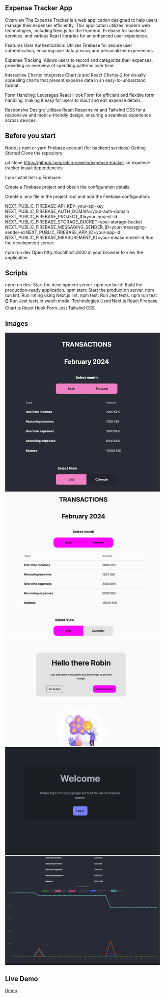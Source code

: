 ## Expense Tracker App

Overview
The Expense Tracker is a web application designed to help users manage their expenses efficiently. This application utilizes modern web technologies, including Next.js for the frontend, Firebase for backend services, and various React libraries for an enhanced user experience.

Features
User Authentication: Utilizes Firebase for secure user authentication, ensuring user data privacy and personalized experiences.

Expense Tracking: Allows users to record and categorize their expenses, providing an overview of spending patterns over time.

Interactive Charts: Integrates Chart.js and React Chartjs-2 for visually appealing charts that present expense data in an easy-to-understand format.

Form Handling: Leverages React Hook Form for efficient and flexible form handling, making it easy for users to input and edit expense details.

Responsive Design: Utilizes React Responsive and Tailwind CSS for a responsive and mobile-friendly design, ensuring a seamless experience across devices.

## Before you start

Node.js
npm or yarn
Firebase account (for backend services)
Getting Started
Clone the repository:

git clone https://github.com/robin-sevelin/expense-tracker
cd expense-tracker
Install dependencies:

npm install
Set up Firebase:

Create a Firebase project and obtain the configuration details.

Create a .env file in the project root and add the Firebase configuration:

NEXT_PUBLIC_FIREBASE_API_KEY=your-api-key
NEXT_PUBLIC_FIREBASE_AUTH_DOMAIN=your-auth-domain
NEXT_PUBLIC_FIREBASE_PROJECT_ID=your-project-id
NEXT_PUBLIC_FIREBASE_STORAGE_BUCKET=your-storage-bucket
NEXT_PUBLIC_FIREBASE_MESSAGING_SENDER_ID=your-messaging-sender-id
NEXT_PUBLIC_FIREBASE_APP_ID=your-app-id
NEXT_PUBLIC_FIREBASE_MEASUREMENT_ID=your-measurement-id
Run the development server:

npm run dev
Open http://localhost:3000 in your browser to view the application.

## Scripts

npm run dev: Start the development server.
npm run build: Build the production-ready application.
npm start: Start the production server.
npm run lint: Run linting using Next.js lint.
npm test: Run Jest tests.
npm run test:watch: Run Jest tests in watch mode.
Technologies Used
Next.js
React
Firebase
Chart.js
React Hook Form
Jest
Tailwind CSS

## Images

![image](/documentation/image-1.png)
![image](/documentation/image-2.png)
![image](/documentation/image-3.png)
![image](/documentation/image-4.png)
![image](/documentation/image-5.png)

## Live Demo

[Demo](https://expense-tracker-robin-sevelins-projects.vercel.app/)
